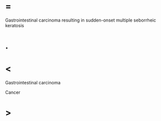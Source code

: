 # =

Gastrointestinal carcinoma resulting in sudden-onset multiple seborrheic keratosis

# .

# <

Gastrointestinal carcinoma

Cancer

# >
